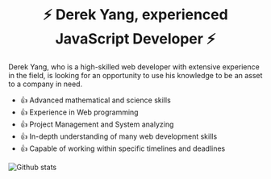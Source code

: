 <h1 align="center">⚡️ Derek Yang, experienced JavaScript Developer ⚡️</h1>

Derek Yang, who is a high-skilled web developer with extensive experience in the field, is looking for an opportunity to use his knowledge to be an asset to a company in need.

- 👍 Advanced mathematical and science skills
- 👍 Experience in Web programming
- 👍 Project Management and System analyzing
- 👍 In-depth understanding of many web development skills
- 👍 Capable of working within specific timelines and deadlines

![Github stats](https://github-readme-stats.vercel.app/api?username=baymax88)
